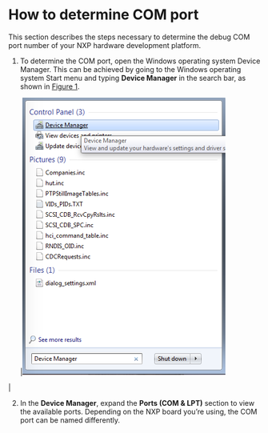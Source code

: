 # How to determine COM port

This section describes the steps necessary to determine the debug COM port number of your NXP hardware development platform.

1.  To determine the COM port, open the Windows operating system Device Manager. This can be achieved by going to the Windows operating system Start menu and typing **Device Manager** in the search bar, as shown in [Figure 1](how_to_determine_com_port.md#DEVICEMANAGER).

    |![](../images/device_manager.png "Device manager")

|

2.  In the **Device Manager**, expand the **Ports \(COM & LPT\)** section to view the available ports. Depending on the NXP board you’re using, the COM port can be named differently.

